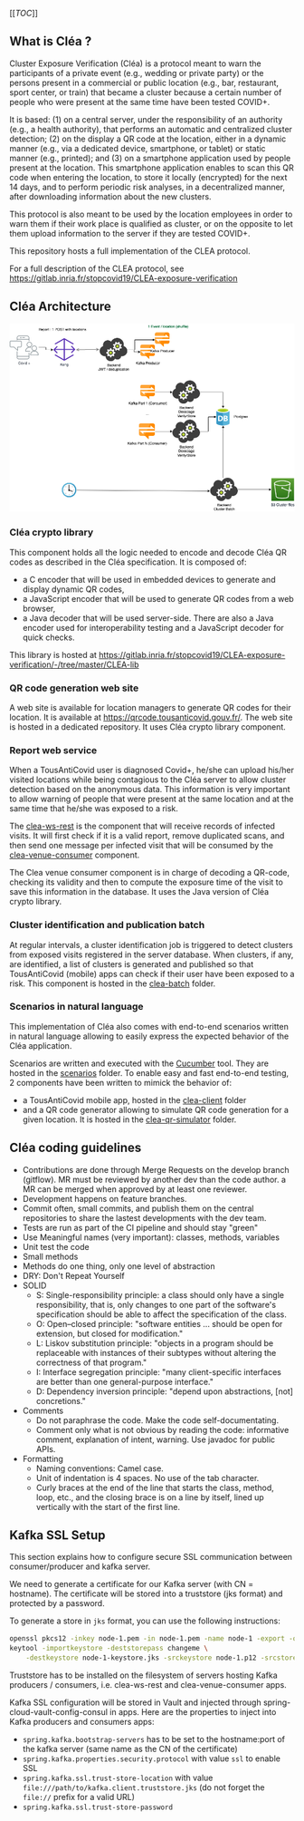 [[_TOC_]]

## What is Cléa ?
Cluster Exposure Verification (Cléa) is a protocol meant to warn the participants of a private event (e.g., wedding or private party) or the persons present in a commercial or public location (e.g., bar, restaurant, sport center, or train) that became a cluster because a certain number of people who were present at the same time have been tested COVID+.

It is based: (1) on a central server, under the responsibility of an authority (e.g., a health authority), that performs an automatic and centralized cluster detection; (2) on the display a QR code at the location, either in a dynamic manner (e.g., via a dedicated device, smartphone, or tablet) or static manner (e.g., printed); and (3) on a smartphone application used by people present at the location. This smartphone application enables to scan this QR code when entering the location, to store it locally (encrypted) for the next 14 days, and to perform periodic risk analyses, in a decentralized manner, after downloading information about the new clusters.

This protocol is also meant to be used by the location employees in order to warn them if their work place is qualified as cluster, or on the opposite to let them upload information to the server if they are tested COVID+.

This repository hosts a full implementation of the CLEA protocol.

For a full description of the CLEA protocol, see https://gitlab.inria.fr/stopcovid19/CLEA-exposure-verification

## Cléa Architecture

![Cléa Architecture diagram](clea-archi.png "Cléa Architecture")

### Cléa crypto library
This component holds all the logic needed to encode and decode Cléa QR codes as described in the Cléa specification. It is composed of:
- a C encoder that will be used in embedded devices to generate and display dynamic QR codes,
- a JavaScript encoder that will be used to generate QR codes from a web browser,
- a Java decoder that will be used server-side.
There are also a Java encoder used for interoperability testing and a JavaScript decoder for quick checks.

This library is hosted at https://gitlab.inria.fr/stopcovid19/CLEA-exposure-verification/-/tree/master/CLEA-lib

### QR code generation web site
A web site is available for location managers to generate QR codes for their location.
It is available at https://qrcode.tousanticovid.gouv.fr/.
The web site is hosted in a dedicated repository. It uses Cléa crypto library component.

### Report web service
When a TousAntiCovid user is diagnosed Covid+, he/she can upload his/her visited locations while being contagious to the Cléa server to allow cluster detection based on the anonymous data. This information is very important to allow warning of people that were present at the same location and at the same time that he/she was exposed to a risk.

The [clea-ws-rest](clea-ws-rest) is the component that will receive records of infected visits. It will first check if it is a valid report, remove duplicated scans, and then send one message per infected visit that will be consumed by the [clea-venue-consumer](clea-venue-consumer) component.

The Clea venue consumer component is in charge of decoding a QR-code, checking its validity and then to compute the exposure time of the visit to save this information in the database. It uses the Java version of Cléa crypto library.

### Cluster identification and publication batch
At regular intervals, a cluster identification job is triggered to detect clusters from exposed visits registered in the server database. When clusters, if any, are identified, a list of clusters is generated and published so that TousAntiCovid (mobile) apps can check if their user have been exposed to a risk.
This component is hosted in the [clea-batch](clea-batch) folder.

### Scenarios in natural language
This implementation of Cléa also comes with end-to-end scenarios written in natural language allowing to easily express the expected behavior of the Cléa application.

Scenarios are written and executed with the [Cucumber](cucumber.io/) tool. They are hosted in the [scenarios](scenarios) folder.
To enable easy and fast end-to-end testing, 2 components have been written to mimick the behavior of:
- a TousAntiCovid mobile app, hosted in the [clea-client](clea-client) folder
- and a QR code generator allowing to simulate QR code generation for a given location. It is hosted in the [clea-qr-simulator](clea-qr-simulator) folder.

## Cléa coding guidelines

* Contributions are done through Merge Requests on the develop branch (gitflow). MR must be reviewed by another dev than
  the code author. a MR can be merged when approved by at least one reviewer.
* Development happens on feature branches.
* Commit often, small commits, and publish them on the central repositories to share the lastest developments with the
  dev team.
* Tests are run as part of the CI pipeline and should stay "green"
* Use Meaningful names (very important): classes, methods, variables
* Unit test the code
* Small methods
* Methods do one thing, only one level of abstraction
* DRY: Don't Repeat Yourself
* SOLID
    * S: Single-responsibility principle: a class should only have a single responsibility, that is, only changes to one
      part of the software's specification should be able to affect the specification of the class.
    * O: Open–closed principle: "software entities ... should be open for extension, but closed for modification."
    * L: Liskov substitution principle: "objects in a program should be replaceable with instances of their subtypes
      without altering the correctness of that program."
    * I: Interface segregation principle: "many client-specific interfaces are better than one general-purpose
      interface."
    * D: Dependency inversion principle: "depend upon abstractions, [not] concretions."
* Comments
    * Do not paraphrase the code. Make the code self-documentating.
    * Comment only what is not obvious by reading the code: informative comment, explanation of intent, warning. Use
      javadoc for public APIs.
* Formatting
    * Naming conventions: Camel case.
    * Unit of indentation is 4 spaces. No use of the tab character.
    * Curly braces at the end of the line that starts the class, method, loop, etc., and the closing brace is on a line
      by itself, lined up vertically with the start of the first line.

## Kafka SSL Setup
This section explains how to configure secure SSL communication between consumer/producer and kafka server.

We need to generate a certificate for our Kafka server (with CN = hostname). The certificate will be stored into a truststore (jks format) and protected by a password.

To generate a store in `jks` format, you can use the following instructions:

```sh
openssl pkcs12 -inkey node-1.pem -in node-1.pem -name node-1 -export -out node-1.p12
keytool -importkeystore -deststorepass changeme \
    -destkeystore node-1-keystore.jks -srckeystore node-1.p12 -srcstoretype PKCS12
```
Truststore has to be installed on the filesystem of servers hosting Kafka producers / consumers, i.e. clea-ws-rest and clea-venue-consumer apps.

Kafka SSL configuration will be stored in Vault and injected through spring-cloud-vault-config-consul in apps.
Here are the properties to inject into Kafka producers and consumers apps:
- `spring.kafka.bootstrap-servers` has to be set to the hostname:port of the kafka server (same name as the CN of the certificate)
- `spring.kafka.properties.security.protocol` with value `ssl` to enable SSL
- `spring.kafka.ssl.trust-store-location` with value `file:///path/to/kafka.client.truststore.jks` (do not forget the `file://` prefix for a valid URL)
- `spring.kafka.ssl.trust-store-password` 
